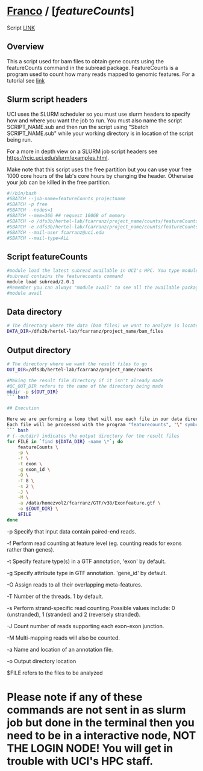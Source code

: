 # [Franco](https://github.com/altsplicer) / [***featureCounts***]

Script [LINK](https://github.com/Altsplicer/featureCounts_script/blob/main/bash/featurecounts.sub)

## Overview
This a script used for bam files to obtain gene counts using the featureCounts command in the subread package.
FeatureCounts is a program used to count how many reads mapped to genomic features.
For a tutorial see [link](https://rnnh.github.io/bioinfo-notebook/docs/featureCounts.html)

## Slurm script headers
UCI uses the SLURM scheduler so you must use slurm headers to specify how and where you want the job to run. 
You must also name the script SCRIPT_NAME.sub and then run the script using "Sbatch SCRIPT_NAME.sub" while your working directory is in location of the script being run. 

For a more in depth view on a SLURM job script headers see https://rcic.uci.edu/slurm/examples.html.

Make note that this script uses the free partition but you can use your free 1000 core hours of the lab's core hours by changing the header.
Otherwise your job can be killed in the free partition.
``` bash
#!/bin/bash
#SBATCH --job-name=featureCounts_projectname
#SBATCH -p free
#SBATCH --nodes=1
#SBATCH --mem=36G ## request 100GB of memory
#SBATCH -o /dfs3b/hertel-lab/fcarranz/project_name/counts/featureCounts.out ## the name of the job report output file
#SBATCH -e /dfs3b/hertel-lab/fcarranz/project_name/counts/featureCounts.err ## name of the error file
#SBATCH --mail-user fcarranz@uci.edu
#SBATCH --mail-type=ALL
```

## Script featureCounts
``` bash
#module load the latest subread available in UCI's HPC. You type module load FeatureCounts and tab to complete your typing
#subread contains the featurecounts command
module load subread/2.0.1
#Remember you can always "module avail" to see all the available packages
#module avail
```

## Data directory
``` bash
# The directory where the data (bam files) we want to analyze is located
DATA_DIR=/dfs3b/hertel-lab/fcarranz/project_name/bam_files
``` 
## Output directory
``` bash
# The directory where we want the result files to go
OUT_DIR=/dfs3b/hertel-lab/fcarranz/project_name/counts

#Making the result file directory if it isn't already made
#QC_OUT_DIR refers to the name of the directory being made
mkdir -p ${OUT_DIR}
``` bash

## Execution

Here we are performing a loop that will use each file in our data directory as input, "*" is a wild card symbol and in this context matches any file in the indicated directory.
Each file will be processed with the program "featurecounts", "\" symbol indicates that more options for the program are on the next line.
``` bash
# (--outdir) indicates the output directory for the result files
for FILE in `find ${DATA_DIR} -name \*`; do
    featureCounts \
	-p \
	-f \
	-t exon \
	-g exon_id \
	-O \
	-T 8 \
	-s 2 \
	-J \
	-M \
	-a /data/homezvol2/fcarranz/GTF/v38/Exonfeature.gtf \
	-o ${OUT_DIR} \
	$FILE
done
```
-p Specify that input data contain paired-end reads.

-f Perform read counting at feature level (eg. counting reads for exons rather than genes).

-t  Specify feature type(s) in a GTF annotation, 'exon' by default.

-g Specify attribute type in GTF annotation. 'gene_id' by default.

-O Assign reads to all their overlapping meta-features.

-T Number of the threads. 1 by default.

-s Perform strand-specific read counting.Possible values include: 0 (unstranded), 1 (stranded) and 2 (reversely stranded).

-J Count number of reads supporting each exon-exon junction.

-M  Multi-mapping reads will also be counted.

-a Name and location of an annotation file.

-o Output directory location

$FILE refers to the files to be analyzed

# Please note if any of these commands are not sent in as slurm job but done in the terminal then you need to be in a interactive node, NOT THE LOGIN NODE! You will get in trouble with UCI's HPC staff. 
